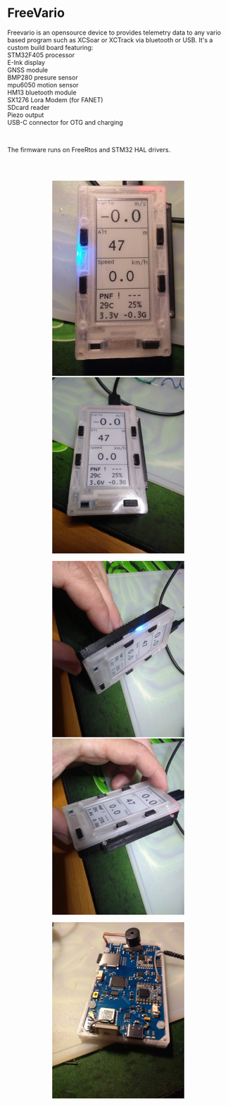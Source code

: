 # FreeVario
Freevario is an opensource device to provides telemetry data to any vario based program such as XCSoar or XCTrack via bluetooth or USB. It's a custom build board featuring:
 <br>
  STM32F405 processor  <br>
  E-Ink display  <br>
  GNSS module <br>
  BMP280 presure sensor <br>
  mpu6050 motion sensor <br>
  HM13 bluetooth module <br>
  SX1276 Lora Modem (for FANET) <br>
  SDcard reader <br>
  Piezo output <br>
  USB-C connector for OTG and charging <br>
  
  <br>
  

The firmware runs on FreeRtos and STM32 HAL drivers. 

<br>
<br>
<center>
  <p > 
  <img src="Doc/fv4.jpg" width="300"/> <img src="Doc/fv1.jpg" width="300"/>  
  </p>
  
  <p > 
  <img src="Doc/fv2.jpg" width="300"/> <img src="Doc/fv3.jpg" width="300"/>  
  </p>
    <p > 
  <img src="Doc/Fv_Internal.jpg" width="300"/>  
  </p>
</center>
